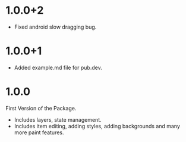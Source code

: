 # 1.0.0+2

- Fixed android slow dragging bug.

# 1.0.0+1

- Added example.md file for pub.dev.

# 1.0.0

First Version of the Package.

- Includes layers, state management.
- Includes item editing, adding styles, adding backgrounds and many more paint features.